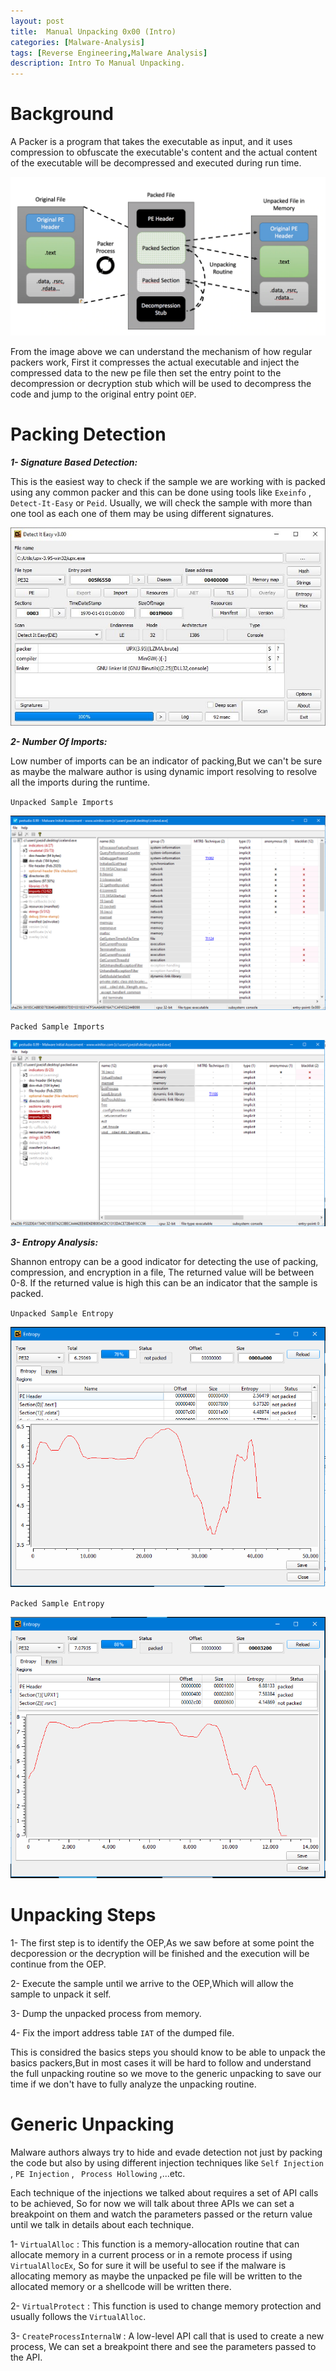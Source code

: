 ```yaml
---
layout: post
title:  Manual Unpacking 0x00 (Intro)
categories: [Malware-Analysis]
tags: [Reverse Engineering,Malware Analysis]
description: Intro To Manual Unpacking.
---
```

# Background
A Packer is a program that takes the executable as input, and it uses compression to obfuscate the executable's content and the actual content of the executable will be decompressed and executed during run time.

![Image](https://github.com/joezid/joezid.github.io/raw/main/Images/Manual%20unpacking/ezgif.com-gif-maker.png)

From the image above we can understand the mechanism of how regular packers work, First it compresses the actual executable and inject the compressed data to the new pe file then set the entry point to the decompression or decryption stub which will be used to decompress the code and jump to the original entry point `OEP`.

# Packing Detection

***1- Signature Based Detection:***

This is the easiest way to check if the sample we are working with is packed using any common packer and this can be done using tools like `Exeinfo` , `Detect-It-Easy` or `Peid`. Usually, we will check the sample with more than one tool as each one of them may be using different signatures.

![Image](https://github.com/joezid/joezid.github.io/raw/main/Images/Manual%20unpacking/screenshot.jpg)

***2- Number Of Imports:***

Low number of imports can be an indicator of packing,But we can't be sure as maybe the malware author is using dynamic import resolving to resolve all the imports during the runtime.

`Unpacked Sample Imports`

![Image](https://github.com/joezid/joezid.github.io/raw/main/Images/Manual%20unpacking/unpac_imp.PNG)

`Packed Sample Imports`

![Image](https://github.com/joezid/joezid.github.io/raw/main/Images/Manual%20unpacking/pac_imp.PNG)

***3- Entropy Analysis:***

Shannon entropy can be a good indicator for detecting the use of packing, compression, and encryption in a file, The returned value will be between 0-8.
If the returned value is high this can be an indicator that the sample is packed.

`Unpacked Sample Entropy`

![Image](https://github.com/joezid/joezid.github.io/raw/main/Images/Manual%20unpacking/unpac_entr.PNG)

`Packed Sample Entropy`

![Image](https://github.com/joezid/joezid.github.io/raw/main/Images/Manual%20unpacking/pac_entr.PNG)

# Unpacking Steps

1- The first step is to identify the OEP,As we saw before at some point the decporession or the decryption will be finished and the execution will be continue from the OEP.

2- Execute the sample until we arrive to the OEP,Which will allow the sample to unpack it self.

3- Dump the unpacked process from memory.

4- Fix the import address table `IAT` of the dumped file.

This is considred the basics steps you should know to be able to unpack the basics packers,But in most cases it will be hard to follow and understand the full unpacking routine so we move to the generic unpacking to save our time if we don't have to fully analyze the unpacking routine.

# Generic Unpacking

Malware authors always try to hide and evade detection not just by packing the code but also by using different injection techniques like `Self Injection` , `PE Injection` ,   ` Process Hollowing` ,...etc.

Each technique of the injections we talked about requires a set of API calls to be achieved, So for now we will talk about three APIs we can set a breakpoint on them and watch the parameters passed or the return value until we talk in details about each technique.

1- `VirtualAlloc` : This function is a memory-allocation routine that can allocate memory in a current process or in a remote process if using `VirtualAllocEx`, So for sure it will be useful to see if the malware is allocating memory as maybe the unpacked pe file will be written to the allocated memory or a shellcode will be written there.

2- `VirtualProtect` : This function is used to change memory protection and usually follows the `VirtualAlloc`.

3- `CreateProcessInternalW` : A low-level API call that is used to create a new process, We can set a breakpoint there and see the parameters passed to the API.





